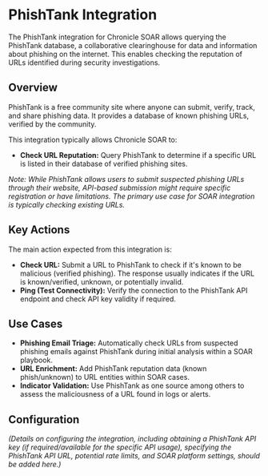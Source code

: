 # PhishTank Integration

The PhishTank integration for Chronicle SOAR allows querying the PhishTank database, a collaborative clearinghouse for data and information about phishing on the internet. This enables checking the reputation of URLs identified during security investigations.

## Overview

PhishTank is a free community site where anyone can submit, verify, track, and share phishing data. It provides a database of known phishing URLs, verified by the community.

This integration typically allows Chronicle SOAR to:

*   **Check URL Reputation:** Query PhishTank to determine if a specific URL is listed in their database of verified phishing sites.

*Note: While PhishTank allows users to submit suspected phishing URLs through their website, API-based submission might require specific registration or have limitations. The primary use case for SOAR integration is typically checking existing URLs.*

## Key Actions

The main action expected from this integration is:

*   **Check URL:** Submit a URL to PhishTank to check if it's known to be malicious (verified phishing). The response usually indicates if the URL is known/verified, unknown, or potentially invalid.
*   **Ping (Test Connectivity):** Verify the connection to the PhishTank API endpoint and check API key validity if required.

## Use Cases

*   **Phishing Email Triage:** Automatically check URLs from suspected phishing emails against PhishTank during initial analysis within a SOAR playbook.
*   **URL Enrichment:** Add PhishTank reputation data (known phish/unknown) to URL entities within SOAR cases.
*   **Indicator Validation:** Use PhishTank as one source among others to assess the maliciousness of a URL found in logs or alerts.

## Configuration

*(Details on configuring the integration, including obtaining a PhishTank API key (if required/available for the specific API usage), specifying the PhishTank API URL, potential rate limits, and SOAR platform settings, should be added here.)*
